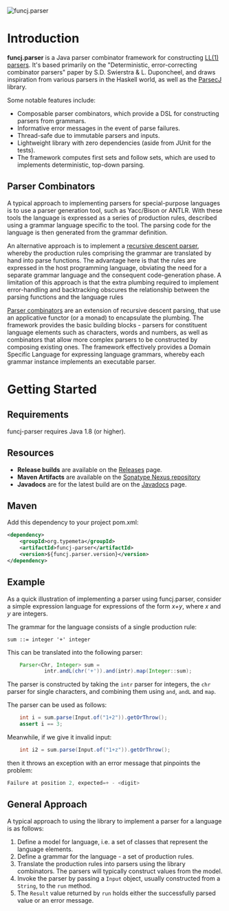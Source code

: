 ![funcj.parser](https://github.com/typemeta/funcj/blob/master/parser/resources/funcj-parser.png)

# Introduction

**funcj.parser** is a Java parser combinator framework for constructing [LL(1) parsers](http://en.wikipedia.org/wiki/LL_parser).
It's based primarily on the "Deterministic, error-correcting combinator parsers" paper
by S.D. Swierstra & L. Duponcheel, and draws inspiration from various parsers in the Haskell world,
as well as the [ParsecJ](https://github.com/jon-hanson/parsecj) library.

Some notable features include:
* Composable parser combinators, which provide a DSL for constructing parsers from grammars.
* Informative error messages in the event of parse failures.
* Thread-safe due to immutable parsers and inputs.
* Lightweight library with zero dependencies (aside from JUnit for the tests).
* The framework computes first sets and follow sets,
which are used to implements deterministic, top-down parsing.

## Parser Combinators

A typical approach to implementing parsers for special-purpose languages
is to use a parser generation tool, such as Yacc/Bison or ANTLR.
With these tools the language is expressed as a series of production rules,
described using a grammar language specific to the tool.
The parsing code for the language is then generated from the grammar definition.

An alternative approach is to implement a
[recursive descent parser](http://en.wikipedia.org/wiki/Recursive_descent_parser),
whereby the production rules comprising the grammar
are translated by hand into parse functions.
The advantage here is that the rules are expressed in the host programming language,
obviating the need for a separate grammar language and the consequent code-generation phase.
A limitation of this approach
is that the extra plumbing required to implement error-handling and backtracking
obscures the relationship between the parsing functions and the language rules

[Parser combinators](http://www.cs.nott.ac.uk/~gmh/bib.html#pearl)
are an extension of recursive descent parsing,
that use an applicative functor (or a monad) to encapsulate the plumbing.
The framework provides the basic building blocks -
parsers for constituent language elements such as characters, words and numbers,
as well as combinators that allow more complex parsers to be constructed by composing existing ones.
The framework effectively provides a Domain Specific Language for expressing language grammars,
whereby each grammar instance implements an executable parser.

# Getting Started

## Requirements

funcj-parser requires Java 1.8 (or higher).

## Resources

* **Release builds** are available on the [Releases](https://github.com/typemeta/funcj/releases) page.
* **Maven Artifacts** are available on the [Sonatype Nexus repository](https://repository.sonatype.org/#nexus-search;quick~funcj.parser)
* **Javadocs** are for the latest build are on the [Javadocs](http://typemeta.github.io/funcj/javadocs/) page.

## Maven

Add this dependency to your project pom.xml:

```xml
<dependency>
    <groupId>org.typemeta</groupId>
    <artifactId>funcj-parser</artifactId>
    <version>${funcj.parser.version}</version>
</dependency>
```

## Example

As a quick illustration of implementing a parser using funcj.parser,
consider a simple expression language for expressions of the form *x+y*, where *x* and *y* are integers.

The grammar for the language consists of a single production rule:

```
sum ::= integer '+' integer
```

This can be translated into the following parser:

```java
    Parser<Chr, Integer> sum =
            intr.andL(chr('+')).and(intr).map(Integer::sum);
```

The parser is constructed by taking the `intr` parser for integers,
the `chr` parser for single characters,
and combining them using `and`, `andL` and `map`.

The parser can be used as follows:

```java
    int i = sum.parse(Input.of("1+2")).getOrThrow();
    assert i == 3;
```

Meanwhile, if we give it invalid input:

```java
    int i2 = sum.parse(Input.of("1+z")).getOrThrow();
```

then it throws an exception with an error message that pinpoints the problem:

```java
Failure at position 2, expected=+ - <digit>
```

## General Approach

A typical approach to using the library to implement a parser for a language is as follows:

1. Define a model for language, i.e. a set of classes that represent the language elements.
2. Define a grammar for the language - a set of production rules.
3. Translate the production rules into parsers using the library combinators. The parsers will typically construct values from the model.
4. Invoke the parser by passing a `Input` object, usually constructed from a `String`, to the `run` method.
5. The `Result` value returned  by `run` holds either the successfully parsed value or an error message.
